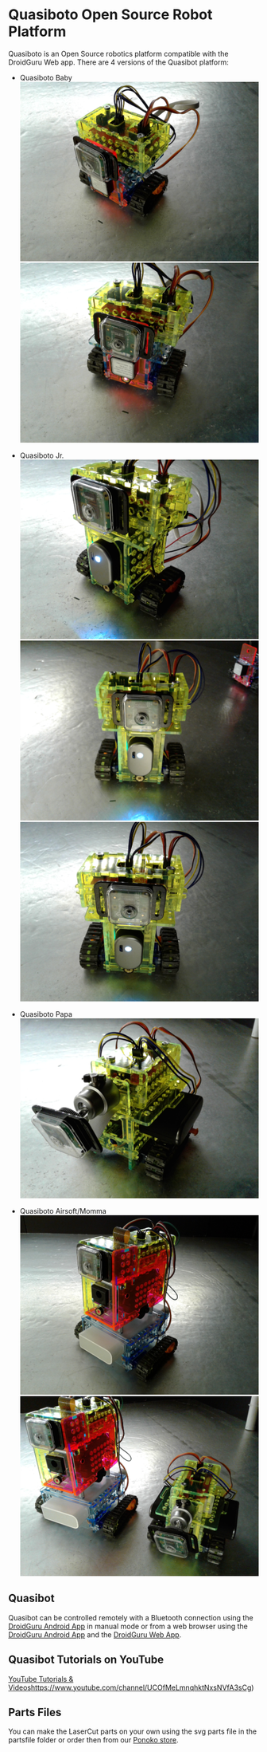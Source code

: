 # Quasiboto Open Source Robot Platform

Quasiboto is an Open Source robotics platform compatible with the DroidGuru Web app. There are 4 versions of the Quasibot platform:

* Quasiboto Baby
![Quasiboto Baby](./pics/quasibotBaby_iso.jpg)
![Quasiboto Baby](./pics/quasibotBaby_front.jpg)

* Quasiboto Jr.
![Quasiboto Jr.](./pics/quasibotJr_side.jpg)
![Quasiboto Jr.](./pics/quasibotJr_front1.jpg)
![Quasiboto Jr.](./pics/quasibotJr_front2.jpg)

* Quasiboto Papa
![Quasiboto Papa](./pics/quasibotPapa_iso.jpg)

* Quasiboto Airsoft/Momma
![Quasiboto Airsoft/Momma](./pics/quasibotAirsoft.jpg)
![Quasiboto Airsoft/Momma](./pics/quasibot_airsoft_papa.jpg)

## Quasibot
Quasibot can be controlled remotely with a Bluetooth connection using the [DroidGuru Android App](https://play.google.com/store/apps/details?id=ris.com.robotbuddy) in manual mode or from a web browser using the [DroidGuru Android App](https://play.google.com/store/apps/details?id=ris.com.robotbuddy) and the [DroidGuru Web App](http://droidguru.net/).

## Quasibot Tutorials on YouTube
[YouTube Tutorials & Videos](https://www.youtube.com/channel/UCOfMeLmnqhktNxsNVfA3sCg)https://www.youtube.com/channel/UCOfMeLmnqhktNxsNVfA3sCg)

## Parts Files
You can make the LaserCut parts on your own using the svg parts file in the partsfile folder or order then from our [Ponoko store](https://www.ponoko.com/design-your-own/products/quasiboto-airsoft-momma-15365#).
